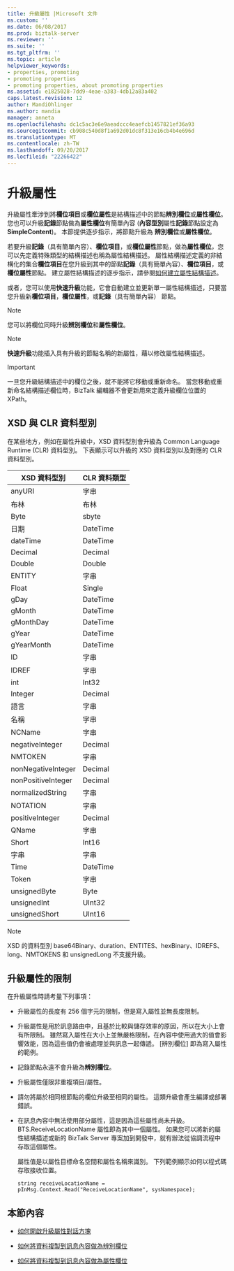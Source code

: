 ```yaml
---
title: 升級屬性 |Microsoft 文件
ms.custom: ''
ms.date: 06/08/2017
ms.prod: biztalk-server
ms.reviewer: ''
ms.suite: ''
ms.tgt_pltfrm: ''
ms.topic: article
helpviewer_keywords:
- properties, promoting
- promoting properties
- promoting properties, about promoting properties
ms.assetid: e1825028-7dd9-4eae-a383-4db12a83a402
caps.latest.revision: 12
author: MandiOhlinger
ms.author: mandia
manager: anneta
ms.openlocfilehash: dc1c5ac3e6e9aeadccc4eaefcb1457821ef36a93
ms.sourcegitcommit: cb908c540d8f1a692d01dc8f313e16cb4b4e696d
ms.translationtype: MT
ms.contentlocale: zh-TW
ms.lasthandoff: 09/20/2017
ms.locfileid: "22266422"
---
```

# <a name="promoting-properties"></a>升級屬性
升級屬性牽涉到將**欄位項目**或**欄位屬性**是結構描述中的節點**辨別欄位**或**屬性欄位**。 您也可以升級**記錄**節點做為**屬性欄位**有簡單內容 (**內容型別**屬性**記錄**節點設定為**SimpleContent**)。 本節提供逐步指示，將節點升級為 **辨別欄位**或**屬性欄位**。  
  
 若要升級**記錄**（具有簡單內容）、**欄位項目**，或**欄位屬性**節點，做為**屬性欄位**，您可以先定義特殊類型的結構描述也稱為屬性結構描述。 屬性結構描述定義的非結構化的集合**欄位項目**在您升級到其中的節點**記錄**（具有簡單內容）、**欄位項目**，或**欄位屬性**節點。 建立屬性結構描述的逐步指示，請參閱[如何建立屬性結構描述](../core/how-to-create-property-schemas.md)。  
  
 或者，您可以使用**快速升級**功能，它會自動建立並更新單一屬性結構描述，只要當您升級新**欄位項目**，**欄位屬性**，或**記錄**（具有簡單內容） 節點。  
  
> [!NOTE]
>  您可以將欄位同時升級**辨別欄位**和**屬性欄位**。  
  
> [!NOTE]
>  **快速升級**功能插入具有升級的節點名稱的新屬性，藉以修改屬性結構描述。  
  
> [!IMPORTANT]
>  一旦您升級結構描述中的欄位之後，就不能將它移動或重新命名。 當您移動或重新命名結構描述欄位時，BizTalk 編輯器不會更新用來定義升級欄位位置的 XPath。  
  
## <a name="xsd-and-clr-data-types"></a>XSD 與 CLR 資料型別  
 在某些地方，例如在屬性升級中，XSD 資料型別會升級為 Common Language Runtime (CLR) 資料型別。 下表顯示可以升級的 XSD 資料型別以及對應的 CLR 資料型別。  
  
|XSD 資料型別|CLR 資料類型|  
|-------------------|-------------------|  
|anyURI|字串|  
|布林|布林|  
|Byte|sbyte|  
|日期|DateTime|  
|dateTime|DateTime|  
|Decimal|Decimal|  
|Double|Double|  
|ENTITY|字串|  
|Float|Single|  
|gDay|DateTime|  
|gMonth|DateTime|  
|gMonthDay|DateTime|  
|gYear|DateTime|  
|gYearMonth|DateTime|  
|ID|字串|  
|IDREF|字串|  
|int|Int32|  
|Integer|Decimal|  
|語言|字串|  
|名稱|字串|  
|NCName|字串|  
|negativeInteger|Decimal|  
|NMTOKEN|字串|  
|nonNegativeInteger|Decimal|  
|nonPositiveInteger|Decimal|  
|normalizedString|字串|  
|NOTATION|字串|  
|positiveInteger|Decimal|  
|QName|字串|  
|Short|Int16|  
|字串|字串|  
|Time|DateTime|  
|Token|字串|  
|unsignedByte|Byte|  
|unsignedInt|UInt32|  
|unsignedShort|UInt16|  
  
> [!NOTE]
>  XSD 的資料型別 base64Binary、duration、ENTITES、hexBinary、IDREFS、long、NMTOKENS 和 unsignedLong 不支援升級。  
  
## <a name="limitations-for-promoting-properties"></a>升級屬性的限制  
 在升級屬性時請考量下列事項：  
  
-   升級屬性的長度有 256 個字元的限制，但是寫入屬性並無長度限制。  
  
-   升級屬性是用於訊息路由中，且基於比較與儲存效率的原因，所以在大小上會有所限制。 雖然寫入屬性在大小上並無嚴格限制，在內容中使用過大的值會影響效能，因為這些值仍會被處理並與訊息一起傳遞。 [辨別欄位] 即為寫入屬性的範例。  
  
-   記錄節點永遠不會升級為**辨別欄位**。  
  
-   升級屬性僅限非重複項目/屬性。  
  
-   請勿將屬於相同根節點的欄位升級至相同的屬性。 這類升級會產生編譯或部署錯誤。  
  
-   在訊息內容中無法使用部分屬性，這是因為這些屬性尚未升級。  BTS.ReceiveLocationName 屬性即為其中一個屬性。 如果您可以將新的屬性結構描述或新的 BizTalk Server 專案加到開發中，就有辦法從協調流程中存取這個屬性。  
  
     屬性值是以屬性目標命名空間和屬性名稱來識別。  下列範例顯示如何以程式碼存取接收位置。  
  
     `string receiveLocationName =       pInMsg.Context.Read("ReceiveLocationName", sysNamespace);`  
  
## <a name="in-this-section"></a>本節內容  
  
-   [如何開啟升級屬性對話方塊](../core/how-to-open-the-promote-properties-dialog-box.md)  
  
-   [如何將資料複製到訊息內容做為辨別欄位](../core/how-to-copy-data-to-the-message-context-as-distinguished-fields.md)  
  
-   [如何將資料複製到訊息內容做為屬性欄位](../core/how-to-copy-data-to-the-message-context-as-property-fields.md)